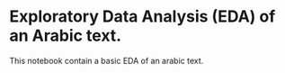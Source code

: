 # Exploratory Data Analysis (EDA) of an Arabic text.

This notebook contain a basic EDA of an arabic text.
